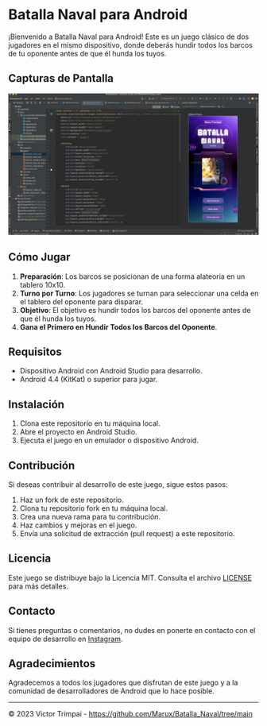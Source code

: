 # Batalla Naval para Android

¡Bienvenido a Batalla Naval para Android! Este es un juego clásico de dos jugadores en el mismo dispositivo, donde deberás hundir todos los barcos de tu oponente antes de que él hunda los tuyos.

## Capturas de Pantalla

![Captura de Pantalla del Juego](screenshot.png)

## Cómo Jugar

1. **Preparación**: Los barcos se posicionan de una forma alateoria en un tablero 10x10.
2. **Turno por Turno**: Los jugadores se turnan para seleccionar una celda en el tablero del oponente para disparar.
3. **Objetivo**: El objetivo es hundir todos los barcos del oponente antes de que él hunda los tuyos.
4. **Gana el Primero en Hundir Todos los Barcos del Oponente**.

## Requisitos

- Dispositivo Android con Android Studio para desarrollo.
- Android 4.4 (KitKat) o superior para jugar.

## Instalación

1. Clona este repositorio en tu máquina local.
2. Abre el proyecto en Android Studio.
3. Ejecuta el juego en un emulador o dispositivo Android.

## Contribución

Si deseas contribuir al desarrollo de este juego, sigue estos pasos:

1. Haz un fork de este repositorio.
2. Clona tu repositorio fork en tu máquina local.
3. Crea una nueva rama para tu contribución.
4. Haz cambios y mejoras en el juego.
5. Envía una solicitud de extracción (pull request) a este repositorio.

## Licencia

Este juego se distribuye bajo la Licencia MIT. Consulta el archivo [LICENSE](LICENSE) para más detalles.

## Contacto

Si tienes preguntas o comentarios, no dudes en ponerte en contacto con el equipo de desarrollo en [Instagram](https://www.instagram.com/vmtrdev/).

## Agradecimientos

Agradecemos a todos los jugadores que disfrutan de este juego y a la comunidad de desarrolladores de Android que lo hace posible.

---

© 2023 Victor Trimpai - https://github.com/Marux/Batalla_Naval/tree/main
